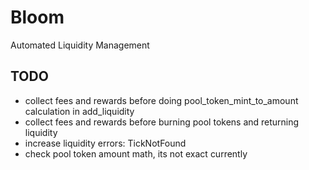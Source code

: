 # Bloom

Automated Liquidity Management

## TODO

- collect fees and rewards before doing pool_token_mint_to_amount calculation in add_liquidity
- collect fees and rewards before burning pool tokens and returning liquidity
- increase liquidity errors: TickNotFound
- check pool token amount math, its not exact currently